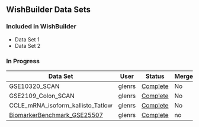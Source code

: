 ## WishBuilder Data Sets

### Included in WishBuilder
- Data Set 1
- Data Set 2

### In Progress

| Data Set  | User  | Status | Merged |
| --------  | ----  | ------ | ------ |
| GSE10320_SCAN | glenrs  | [Complete]({{site.url}}/StatusReports/GSE10320_SCAN-status) | No |
| GSE2109_Colon_SCAN  | glenrs  | [Complete]({{site.url}}/StatusReports/GSE2109_Colon_SCAN-status)  | No  |
| CCLE_mRNA_isoform_kallisto_Tatlow | glenrs  | [Complete]({{site.url}}/StatusReports/CCLE_mRNA_isoform_kallisto_Tatlow-status) | No  ||
|	[BiomarkerBenchmark_GSE25507]({{site.url}}/Descriptions/BiomarkerBenchmark_GSE25507-description)	|	glenrs	|	[Complete]({{site.url}}/StatusReports/BiomarkerBenchmark_GSE25507-status)	|	no	|
